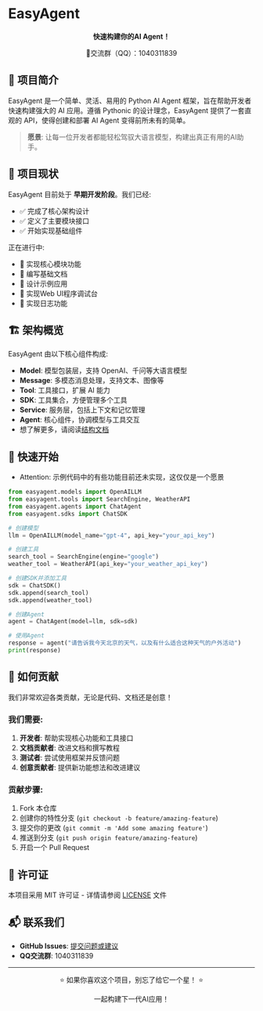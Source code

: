 # EasyAgent

<div align="center"> 
  <p><strong>快速构建你的AI Agent！</strong></p> 
  <p>🐧交流群（QQ）：1040311839</p>
</div>

## 📖 项目简介

EasyAgent 是一个简单、灵活、易用的 Python AI Agent 框架，旨在帮助开发者快速构建强大的 AI 应用。遵循 Pythonic 的设计理念，EasyAgent 提供了一套直观的 API，使得创建和部署 AI Agent 变得前所未有的简单。

> **愿景**: 让每一位开发者都能轻松驾驭大语言模型，构建出真正有用的AI助手。

## 🚧 项目现状

EasyAgent 目前处于 **早期开发阶段**。我们已经:

- ✅ 完成了核心架构设计
- ✅ 定义了主要模块接口
- ✅ 开始实现基础组件

正在进行中:

- 🔄 实现核心模块功能
- 🔄 编写基础文档
- 🔄 设计示例应用
- 🔄 实现Web UI程序调试台
- 🔄 实现日志功能

## 🏗️ 架构概览

EasyAgent 由以下核心组件构成:

- **Model**: 模型包装层，支持 OpenAI、千问等大语言模型
- **Message**: 多模态消息处理，支持文本、图像等
- **Tool**: 工具接口，扩展 AI 能力
- **SDK**: 工具集合，方便管理多个工具
- **Service**: 服务层，包括上下文和记忆管理
- **Agent**: 核心组件，协调模型与工具交互
- 想了解更多，请阅读[结构文档](./docs/ARCHITECTURE.md)

## 🚀 快速开始
- Attention: 示例代码中的有些功能目前还未实现，这仅仅是一个愿景

```python
from easyagent.models import OpenAILLM
from easyagent.tools import SearchEngine, WeatherAPI
from easyagent.agents import ChatAgent
from easyagent.sdks import ChatSDK

# 创建模型
llm = OpenAILLM(model_name="gpt-4", api_key="your_api_key")

# 创建工具
search_tool = SearchEngine(engine="google")
weather_tool = WeatherAPI(api_key="your_weather_api_key")

# 创建SDK并添加工具
sdk = ChatSDK()
sdk.append(search_tool)
sdk.append(weather_tool)

# 创建Agent
agent = ChatAgent(model=llm, sdk=sdk)

# 使用Agent
response = agent("请告诉我今天北京的天气，以及有什么适合这种天气的户外活动")
print(response)
```

## 🤝 如何贡献

我们非常欢迎各类贡献，无论是代码、文档还是创意！

### 我们需要:

1. **开发者**: 帮助实现核心功能和工具接口
2. **文档贡献者**: 改进文档和撰写教程
3. **测试者**: 尝试使用框架并反馈问题
4. **创意贡献者**: 提供新功能想法和改进建议

### 贡献步骤:

1. Fork 本仓库  
2. 创建你的特性分支 (`git checkout -b feature/amazing-feature`)  
3. 提交你的更改 (`git commit -m 'Add some amazing feature'`)  
4. 推送到分支 (`git push origin feature/amazing-feature`)  
5. 开启一个 Pull Request  

## 📄 许可证

本项目采用 MIT 许可证 - 详情请参阅 [LICENSE](LICENSE) 文件

## 📬 联系我们

- **GitHub Issues**: [提交问题或建议](https://github.com/OpenEasyAgent/EasyAgent/issues)
- **QQ交流群**: 1040311839

---

<div align="center">
  <p>⭐️ 如果你喜欢这个项目，别忘了给它一个星！ ⭐️</p>
  <p>一起构建下一代AI应用！</p>
</div>